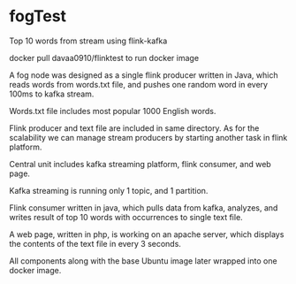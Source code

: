 # fogTest
Top 10 words from stream using flink-kafka

docker pull davaa0910/flinktest to run docker image


A fog node was designed as a single flink producer written in Java, which reads words from words.txt file, and pushes one random word in every 100ms to kafka stream.

Words.txt file includes most popular 1000 English words.

Flink producer and text file are included in same directory. As for the scalability we can manage stream producers by starting another task in flink platform.

Central unit includes kafka streaming platform, flink consumer, and web page.

Kafka streaming is running only 1 topic, and 1 partition.

Flink consumer written in java, which pulls data from kafka, analyzes, and writes result of top 10 words with occurrences to single text file.

A web page, written in php, is working on an apache server, which displays the contents of the text file in every 3 seconds.

All components along with the base Ubuntu image later wrapped into one docker image.
